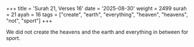 +++
title = 'Surah 21, Verses 16'
date = '2025-08-30'
weight = 2499
surah = 21
ayah = 16
tags = ["create", "earth", "everything", "heaven", "heavens", "not", "sport"]
+++

We did not create the heavens and the earth and everything in between for sport.
